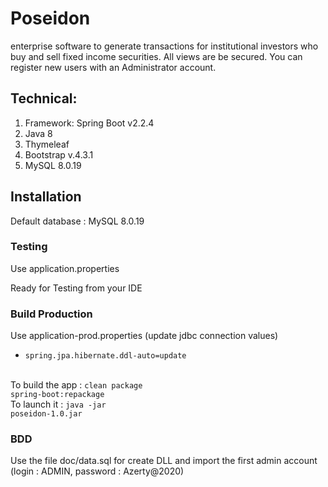# Poseidon
enterprise software to generate transactions for institutional investors who buy and sell fixed income securities.
All views are be secured. You can register new users with an Administrator account.
## Technical:

1. Framework: Spring Boot v2.2.4
2. Java 8
3. Thymeleaf
4. Bootstrap v.4.3.1
5. MySQL 8.0.19
## Installation
Default database : MySQL 8.0.19

### Testing
Use application.properties<br/>

Ready for Testing from your IDE

### Build Production

Use application-prod.properties (update jdbc connection values)
<ul>
<li><code>spring.jpa.hibernate.ddl-auto=update</code> </li>
</ul>

<br/>To build the app : <code>clean package spring-boot:repackage</code>
<br/>To launch it : <code>java -jar poseidon-1.0.jar</code> 

### BDD 
Use the file doc/data.sql for create DLL and import the first admin account (login : ADMIN, password : Azerty@2020)

